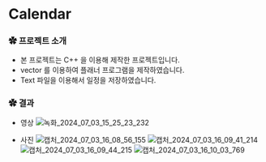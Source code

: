 # Calendar

### ✿ 프로젝트 소개

- 본 프로젝트는 C++ 을 이용해 제작한 프로젝트입니다.
- vector 를 이용하여 플래너 프로그램을 제작하였습니다.
- Text 파일을 이용해서 일정을 저장하였습니다.

### ✿ 결과
- 영상
  ![녹화_2024_07_03_15_25_23_232](https://github.com/cjfghksals/hamster_detector_v3/assets/95117186/d69700b6-6755-4a54-9e1c-02ee1e4054aa)

- 사진
  ![캡처_2024_07_03_16_08_56_155](https://github.com/cjfghksals/hamster_detector_v3/assets/95117186/80ab2066-43d6-437e-aa4f-75ca904092c6)
  ![캡처_2024_07_03_16_09_41_214](https://github.com/cjfghksals/hamster_detector_v3/assets/95117186/8d069a59-79b8-4f10-8482-7f211101a541)
  ![캡처_2024_07_03_16_09_44_215](https://github.com/cjfghksals/hamster_detector_v3/assets/95117186/d78bfcc4-3c7f-4a90-885d-8828cfdc41bc)
  ![캡처_2024_07_03_16_10_03_769](https://github.com/cjfghksals/hamster_detector_v3/assets/95117186/17896bbe-fb99-48cc-9d77-448fcbea7517)
